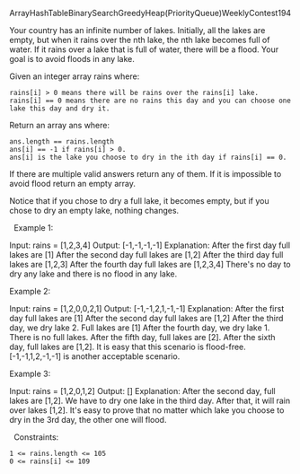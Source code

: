 ArrayHashTableBinarySearchGreedyHeap(PriorityQueue)WeeklyContest194

Your country has an infinite number of lakes. Initially, all the lakes are empty, but when it rains over the nth lake, the nth lake becomes full of water. If it rains over a lake that is full of water, there will be a flood. Your goal is to avoid floods in any lake.

Given an integer array rains where:


	rains[i] > 0 means there will be rains over the rains[i] lake.
	rains[i] == 0 means there are no rains this day and you can choose one lake this day and dry it.


Return an array ans where:


	ans.length == rains.length
	ans[i] == -1 if rains[i] > 0.
	ans[i] is the lake you choose to dry in the ith day if rains[i] == 0.


If there are multiple valid answers return any of them. If it is impossible to avoid flood return an empty array.

Notice that if you chose to dry a full lake, it becomes empty, but if you chose to dry an empty lake, nothing changes.

 
Example 1:

Input: rains = [1,2,3,4]
Output: [-1,-1,-1,-1]
Explanation: After the first day full lakes are [1]
After the second day full lakes are [1,2]
After the third day full lakes are [1,2,3]
After the fourth day full lakes are [1,2,3,4]
There's no day to dry any lake and there is no flood in any lake.


Example 2:

Input: rains = [1,2,0,0,2,1]
Output: [-1,-1,2,1,-1,-1]
Explanation: After the first day full lakes are [1]
After the second day full lakes are [1,2]
After the third day, we dry lake 2. Full lakes are [1]
After the fourth day, we dry lake 1. There is no full lakes.
After the fifth day, full lakes are [2].
After the sixth day, full lakes are [1,2].
It is easy that this scenario is flood-free. [-1,-1,1,2,-1,-1] is another acceptable scenario.


Example 3:

Input: rains = [1,2,0,1,2]
Output: []
Explanation: After the second day, full lakes are  [1,2]. We have to dry one lake in the third day.
After that, it will rain over lakes [1,2]. It's easy to prove that no matter which lake you choose to dry in the 3rd day, the other one will flood.


 
Constraints:


	1 <= rains.length <= 105
	0 <= rains[i] <= 109

